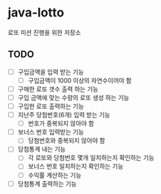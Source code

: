# java-lotto
로또 미션 진행을 위한 저장소

## TODO

- [ ] 구입금액을 입력 받는 기능
    - [ ] 구입금액이 1000 이상의 자연수이어야 함
- [ ] 구매한 로또 갯수 출력 하는 기능
- [ ] 구입 금액에 맞는 수량의 로또 생성 하는 기능
- [ ] 구입한 로또 출력하는 기능
- [ ] 지난주 당첨번호(6개) 입력 받는 기능
    - [ ] 번호가 중복되지 않아야 함
- [ ] 보너스 번호 입력받는 기능
    - [ ] 당첨번호와 중복되지 않아야 함
- [ ] 당첨통계 내는 기능
    - [ ] 각 로또와 당첨번호 몇개 일치하는지 확인하는 기능
    - [ ] 보너스 번호 일치하는지 확인하는 기능
    - [ ] 수익률 계산하는 기능
- [ ] 당첨통계 출력하는 기능